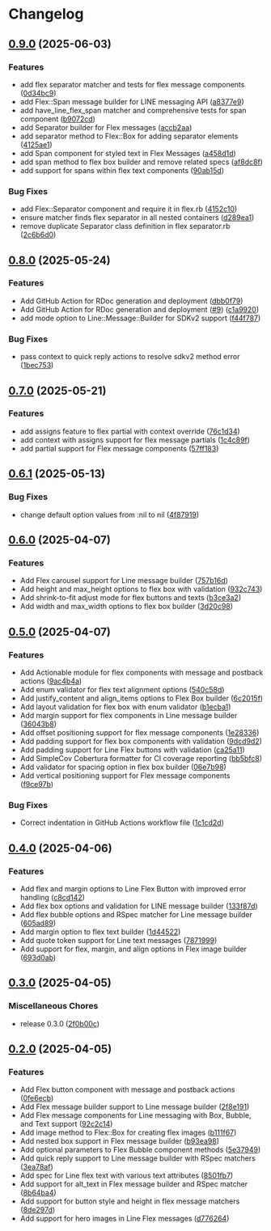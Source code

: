 # Changelog

## [0.9.0](https://github.com/elct9620/line-message-builder/compare/v0.8.0...v0.9.0) (2025-06-03)


### Features

* add flex separator matcher and tests for flex message components ([0d34bc9](https://github.com/elct9620/line-message-builder/commit/0d34bc9fcfeef9d2ca519548f4a83a3de046eb33))
* add Flex::Span message builder for LINE messaging API ([a8377e9](https://github.com/elct9620/line-message-builder/commit/a8377e93861fa286e95a69d3cb3c9897c1992044))
* add have_line_flex_span matcher and comprehensive tests for span component ([b9072cd](https://github.com/elct9620/line-message-builder/commit/b9072cd3e4c56c9346bb3d6cf98ee11374029807))
* add Separator builder for Flex messages ([accb2aa](https://github.com/elct9620/line-message-builder/commit/accb2aa41f9a016445f377f97e93f085734764c4))
* add separator method to Flex::Box for adding separator elements ([4125ae1](https://github.com/elct9620/line-message-builder/commit/4125ae15fd5666431ec864121cf40d3c4fb0f56f))
* add Span component for styled text in Flex Messages ([a458d1d](https://github.com/elct9620/line-message-builder/commit/a458d1d2473e0859bc7e1c81254888a8c8fde9a7))
* add span method to flex box builder and remove related specs ([af8dc8f](https://github.com/elct9620/line-message-builder/commit/af8dc8f9f4b8c8a7a12c15db23a50331dfc102cb))
* add support for spans within flex text components ([90ab15d](https://github.com/elct9620/line-message-builder/commit/90ab15df7044d15308d23ef864a69f84d71e28e7))


### Bug Fixes

* add Flex::Separator component and require it in flex.rb ([4152c10](https://github.com/elct9620/line-message-builder/commit/4152c1024a7634b526f94fa4e76a518a6ff0787c))
* ensure matcher finds flex separator in all nested containers ([d289ea1](https://github.com/elct9620/line-message-builder/commit/d289ea178e17d4ca00b796a9f666c527982d82f6))
* remove duplicate Separator class definition in flex separator.rb ([2c6b6d0](https://github.com/elct9620/line-message-builder/commit/2c6b6d063a2da97a0781591a697cf3034cb135f6))

## [0.8.0](https://github.com/elct9620/line-message-builder/compare/v0.7.0...v0.8.0) (2025-05-24)


### Features

* Add GitHub Action for RDoc generation and deployment ([dbb0f79](https://github.com/elct9620/line-message-builder/commit/dbb0f797ae6143bb9f463c8e6c111a5fe1f0a53f))
* Add GitHub Action for RDoc generation and deployment ([#9](https://github.com/elct9620/line-message-builder/issues/9)) ([c1a9920](https://github.com/elct9620/line-message-builder/commit/c1a99203b3abef99d149ecc7a055367268f5c2f8))
* add mode option to Line::Message::Builder for SDKv2 support ([f44f787](https://github.com/elct9620/line-message-builder/commit/f44f78758f5cac1dda6cf86f4c1945365c6c1018))


### Bug Fixes

* pass context to quick reply actions to resolve sdkv2 method error ([1bec753](https://github.com/elct9620/line-message-builder/commit/1bec7539421c0c11b10d2e906f9ee7f44a1c726f))

## [0.7.0](https://github.com/elct9620/line-message-builder/compare/v0.6.1...v0.7.0) (2025-05-21)


### Features

* add assigns feature to flex partial with context override ([76c1d34](https://github.com/elct9620/line-message-builder/commit/76c1d34569d031ce6ddf64e948d33cd26a12b231))
* add context with assigns support for flex message partials ([1c4c89f](https://github.com/elct9620/line-message-builder/commit/1c4c89f590dd251fb0def48109961469c136bd86))
* add partial support for Flex message components ([57ff183](https://github.com/elct9620/line-message-builder/commit/57ff183b173e4c62e7119862df343c9d8a1174bd))

## [0.6.1](https://github.com/elct9620/line-message-builder/compare/v0.6.0...v0.6.1) (2025-05-13)


### Bug Fixes

* change default option values from :nil to nil ([4f87919](https://github.com/elct9620/line-message-builder/commit/4f879191b129b7a1780b690c9949afe9e8f87bcc))

## [0.6.0](https://github.com/elct9620/line-message-builder/compare/v0.5.0...v0.6.0) (2025-04-07)


### Features

* Add Flex carousel support for Line message builder ([757b16d](https://github.com/elct9620/line-message-builder/commit/757b16d2f71ff14cff39aa1990773851bc78192b))
* Add height and max_height options to flex box with validation ([932c743](https://github.com/elct9620/line-message-builder/commit/932c7435ea11a3dec7903ffa19c48a5987231e39))
* Add shrink-to-fit adjust mode for flex buttons and texts ([b3ce3a2](https://github.com/elct9620/line-message-builder/commit/b3ce3a29614514b3049d5b6ad718b3dbcd283898))
* Add width and max_width options to flex box builder ([3d20c98](https://github.com/elct9620/line-message-builder/commit/3d20c98e670f49fad3f35c93d88364fb7f14afc0))

## [0.5.0](https://github.com/elct9620/line-message-builder/compare/v0.4.0...v0.5.0) (2025-04-07)


### Features

* Add Actionable module for flex components with message and postback actions ([9ac4b4a](https://github.com/elct9620/line-message-builder/commit/9ac4b4af591450e8f1925814b5a57e893ffa15db))
* Add enum validator for flex text alignment options ([540c58d](https://github.com/elct9620/line-message-builder/commit/540c58d94731adfe91d30e006bb0ee6714755006))
* Add justify_content and align_items options to Flex Box builder ([6c2015f](https://github.com/elct9620/line-message-builder/commit/6c2015f0a75a0f541cb52fef647e0bff1a245a28))
* Add layout validation for flex box with enum validator ([b1ecba1](https://github.com/elct9620/line-message-builder/commit/b1ecba160db03f94aaebc83b82158e75292c94eb))
* Add margin support for flex components in Line message builder ([36043b8](https://github.com/elct9620/line-message-builder/commit/36043b8d7390cb13d60174759fc5906a70aa2507))
* Add offset positioning support for flex message components ([1e28336](https://github.com/elct9620/line-message-builder/commit/1e2833656083aa72b0cfffccd5636e80ae41ccc9))
* Add padding support for flex box components with validation ([9dcd9d2](https://github.com/elct9620/line-message-builder/commit/9dcd9d20a48aed023440a2abe24e8b44eea8b425))
* Add padding support for Line Flex buttons with validation ([ca25a11](https://github.com/elct9620/line-message-builder/commit/ca25a1192c0d611ae064f935fc9335640d123b2d))
* Add SimpleCov Cobertura formatter for CI coverage reporting ([bb5bfc8](https://github.com/elct9620/line-message-builder/commit/bb5bfc8344c1b448e61a2857aa36e1f6b5ce0425))
* Add validator for spacing option in flex box builder ([06e7b98](https://github.com/elct9620/line-message-builder/commit/06e7b9805f8243c51faaf9c13c264ffb1f35091c))
* Add vertical positioning support for Flex message components ([f9ce97b](https://github.com/elct9620/line-message-builder/commit/f9ce97b666cabe47717cdd916722121372cb9bf0))


### Bug Fixes

* Correct indentation in GitHub Actions workflow file ([1c1cd2d](https://github.com/elct9620/line-message-builder/commit/1c1cd2dfe2e48bd937a04ac25f7b2b772e02e1a6))

## [0.4.0](https://github.com/elct9620/line-message-builder/compare/v0.3.0...v0.4.0) (2025-04-06)


### Features

* Add flex and margin options to Line Flex Button with improved error handling ([c8cd142](https://github.com/elct9620/line-message-builder/commit/c8cd1427528d5495d13bf93898da4638588065ae))
* Add flex box options and validation for LINE message builder ([133f87d](https://github.com/elct9620/line-message-builder/commit/133f87ddb3fd2a093947db0aef6363cd4c150701))
* Add flex bubble options and RSpec matcher for Line message builder ([605ad89](https://github.com/elct9620/line-message-builder/commit/605ad89870a53c55182f96db5f2738b5c347f0dc))
* Add margin option to flex text builder ([1d44522](https://github.com/elct9620/line-message-builder/commit/1d44522a44218bedab3d2009ef483ed112784248))
* Add quote token support for Line text messages ([7871999](https://github.com/elct9620/line-message-builder/commit/7871999dfc7032e75e5407c8b16bed7ef7dd28b8))
* Add support for flex, margin, and align options in Flex image builder ([693d0ab](https://github.com/elct9620/line-message-builder/commit/693d0abf5ef524b2e6d075f3c7e65eca49cf7f27))

## [0.3.0](https://github.com/elct9620/line-message-builder/compare/v0.2.0...v0.3.0) (2025-04-05)


### Miscellaneous Chores

* release 0.3.0 ([2f0b00c](https://github.com/elct9620/line-message-builder/commit/2f0b00c875a2d547c576e383aaeeae3bf777e898))

## [0.2.0](https://github.com/elct9620/line-message-builder/compare/v0.1.0...v0.2.0) (2025-04-05)


### Features

* Add Flex button component with message and postback actions ([0fe6ecb](https://github.com/elct9620/line-message-builder/commit/0fe6ecb4cdf17e180c4ca0230a810a6d62bead9b))
* Add Flex message builder support to Line message builder ([2f8e191](https://github.com/elct9620/line-message-builder/commit/2f8e191d466e94763b66829520e3f6de3bc83be7))
* Add Flex message components for Line messaging with Box, Bubble, and Text support ([92c2c14](https://github.com/elct9620/line-message-builder/commit/92c2c14be36307993452d1705110c8ffecd162da))
* Add image method to Flex::Box for creating flex images ([b111f67](https://github.com/elct9620/line-message-builder/commit/b111f67c50777855df09cf2fc7441dea21b13c5b))
* Add nested box support in Flex message builder ([b93ea98](https://github.com/elct9620/line-message-builder/commit/b93ea98130de3011bebbc9c216fbfa1de35c8270))
* Add optional parameters to Flex Bubble component methods ([5e37949](https://github.com/elct9620/line-message-builder/commit/5e379492c6235756e9c3e0ce2489da2202e59e45))
* Add quick reply support to Line message builder with RSpec matchers ([3ea78af](https://github.com/elct9620/line-message-builder/commit/3ea78af7cb0f4334e6d36b6b1567405ef6eb27f4))
* Add spec for Line flex text with various text attributes ([8501fb7](https://github.com/elct9620/line-message-builder/commit/8501fb7803bf679697034b9d113714557eaea6c3))
* Add support for alt_text in Flex message builder and RSpec matcher ([8b64ba4](https://github.com/elct9620/line-message-builder/commit/8b64ba4566245d10e95aaf88ed303c69f7eeecb2))
* Add support for button style and height in flex message matchers ([8de297d](https://github.com/elct9620/line-message-builder/commit/8de297d88a1d4276d6ceb221777b006cccb71257))
* Add support for hero images in Line Flex messages ([d776264](https://github.com/elct9620/line-message-builder/commit/d776264e6e276bd4048362ff3cdb6cc9dda91643))
